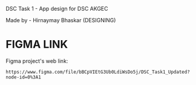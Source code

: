 DSC Task 1 - App design for DSC AKGEC

Made by - Hirnaymay Bhaskar (DESIGNING)

# FIGMA LINK

Figma project's web link:

    https://www.figma.com/file/bBCpVIEtG3Ub0LdiWsDo5j/DSC_Task1_Updated?node-id=0%3A1
